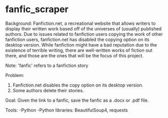 # fanfic_scraper
Background: 
Fanfiction.net, a recreational website that allows writers to display their written work based off of the universes of (usually) published authors. Due to issues related to fanfiction users copying the work of other fanfiction users, fanfiction.net has disabled the copying option on its desktop version. While fanfiction might have a bad reputation due to the existence of terrible writing, there are well-written works of fiction out there, and those are the ones that will be the focus of this project. 

Note: 'fanfic' refers to a fanfiction story 

Problem: 
1) Fanfiction.net disables the copy option on its desktop version.
2) Some authors delete their stories. 

Goal: 
Given the link to a fanfic, save the fanfic as a .docx or .pdf file. 

Tools:
-Python
-Python libraries: BeautifulSoup4, requests

